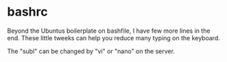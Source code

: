 bashrc
======

Beyond the Ubuntus boilerplate on bashfile, I have few more lines in the end. These little tweeks can help you reduce many typing on the keyboard.

The "subl" can be changed by "vi" or "nano" on the server.